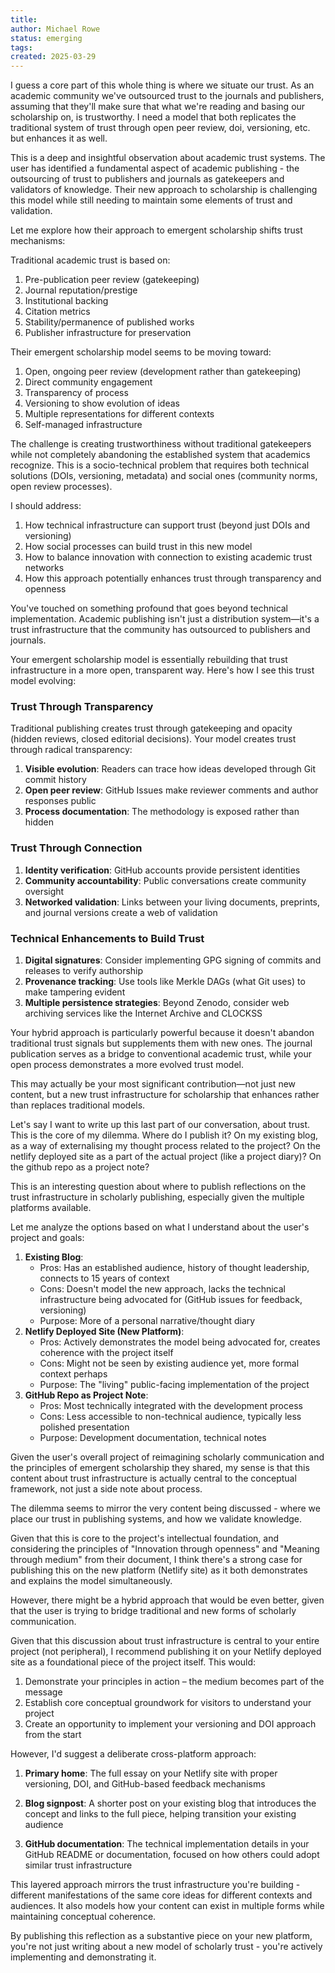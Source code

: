 ```yaml
---
title: 
author: Michael Rowe
status: emerging
tags: 
created: 2025-03-29
---
```

I guess a core part of this whole thing is where we situate our trust. As an academic community we've outsourced trust to the journals and publishers, assuming that they'll make sure that what we're reading and basing our scholarship on, is trustworthy. I need a model that both replicates the traditional system of trust through open peer review, doi, versioning, etc. but enhances it as well.

This is a deep and insightful observation about academic trust systems. The user has identified a fundamental aspect of academic publishing - the outsourcing of trust to publishers and journals as gatekeepers and validators of knowledge. Their new approach to scholarship is challenging this model while still needing to maintain some elements of trust and validation.

Let me explore how their approach to emergent scholarship shifts trust mechanisms:

Traditional academic trust is based on:

1. Pre-publication peer review (gatekeeping)
2. Journal reputation/prestige
3. Institutional backing
4. Citation metrics
5. Stability/permanence of published works
6. Publisher infrastructure for preservation

Their emergent scholarship model seems to be moving toward:

1. Open, ongoing peer review (development rather than gatekeeping)
2. Direct community engagement
3. Transparency of process
4. Versioning to show evolution of ideas
5. Multiple representations for different contexts
6. Self-managed infrastructure

The challenge is creating trustworthiness without traditional gatekeepers while not completely abandoning the established system that academics recognize. This is a socio-technical problem that requires both technical solutions (DOIs, versioning, metadata) and social ones (community norms, open review processes).

I should address:

1. How technical infrastructure can support trust (beyond just DOIs and versioning)
2. How social processes can build trust in this new model
3. How to balance innovation with connection to existing academic trust networks
4. How this approach potentially enhances trust through transparency and openness

You've touched on something profound that goes beyond technical implementation. Academic publishing isn't just a distribution system—it's a trust infrastructure that the community has outsourced to publishers and journals.

Your emergent scholarship model is essentially rebuilding that trust infrastructure in a more open, transparent way. Here's how I see this trust model evolving:

### Trust Through Transparency

Traditional publishing creates trust through gatekeeping and opacity (hidden reviews, closed editorial decisions). Your model creates trust through radical transparency:

1. **Visible evolution**: Readers can trace how ideas developed through Git commit history
2. **Open peer review**: GitHub Issues make reviewer comments and author responses public
3. **Process documentation**: The methodology is exposed rather than hidden

### Trust Through Connection

1. **Identity verification**: GitHub accounts provide persistent identities
2. **Community accountability**: Public conversations create community oversight
3. **Networked validation**: Links between your living documents, preprints, and journal versions create a web of validation

### Technical Enhancements to Build Trust

1. **Digital signatures**: Consider implementing GPG signing of commits and releases to verify authorship
2. **Provenance tracking**: Use tools like Merkle DAGs (what Git uses) to make tampering evident
3. **Multiple persistence strategies**: Beyond Zenodo, consider web archiving services like the Internet Archive and CLOCKSS

Your hybrid approach is particularly powerful because it doesn't abandon traditional trust signals but supplements them with new ones. The journal publication serves as a bridge to conventional academic trust, while your open process demonstrates a more evolved trust model.

This may actually be your most significant contribution—not just new content, but a new trust infrastructure for scholarship that enhances rather than replaces traditional models.

Let's say I want to write up this last part of our conversation, about trust. This is the core of my dilemma. Where do I publish it? On my existing blog, as a way of externalising my thought process related to the project? On the netlify deployed site as a part of the actual project (like a project diary)? On the github repo as a project note?

This is an interesting question about where to publish reflections on the trust infrastructure in scholarly publishing, especially given the multiple platforms available.

Let me analyze the options based on what I understand about the user's project and goals:

1. **Existing Blog**:
    - Pros: Has an established audience, history of thought leadership, connects to 15 years of context
    - Cons: Doesn't model the new approach, lacks the technical infrastructure being advocated for (GitHub issues for feedback, versioning)
    - Purpose: More of a personal narrative/thought diary
2. **Netlify Deployed Site (New Platform)**:
    - Pros: Actively demonstrates the model being advocated for, creates coherence with the project itself
    - Cons: Might not be seen by existing audience yet, more formal context perhaps
    - Purpose: The "living" public-facing implementation of the project
3. **GitHub Repo as Project Note**:
    - Pros: Most technically integrated with the development process
    - Cons: Less accessible to non-technical audience, typically less polished presentation
    - Purpose: Development documentation, technical notes

Given the user's overall project of reimagining scholarly communication and the principles of emergent scholarship they shared, my sense is that this content about trust infrastructure is actually central to the conceptual framework, not just a side note about process.

The dilemma seems to mirror the very content being discussed - where we place our trust in publishing systems, and how we validate knowledge.

Given that this is core to the project's intellectual foundation, and considering the principles of "Innovation through openness" and "Meaning through medium" from their document, I think there's a strong case for publishing this on the new platform (Netlify site) as it both demonstrates and explains the model simultaneously.

However, there might be a hybrid approach that would be even better, given that the user is trying to bridge traditional and new forms of scholarly communication.

Given that this discussion about trust infrastructure is central to your entire project (not peripheral), I recommend publishing it on your Netlify deployed site as a foundational piece of the project itself. This would:

1. Demonstrate your principles in action – the medium becomes part of the message
2. Establish core conceptual groundwork for visitors to understand your project
3. Create an opportunity to implement your versioning and DOI approach from the start

However, I'd suggest a deliberate cross-platform approach:

1. **Primary home**: The full essay on your Netlify site with proper versioning, DOI, and GitHub-based feedback mechanisms
    
2. **Blog signpost**: A shorter post on your existing blog that introduces the concept and links to the full piece, helping transition your existing audience
    
3. **GitHub documentation**: The technical implementation details in your GitHub README or documentation, focused on how others could adopt similar trust infrastructure
    

This layered approach mirrors the trust infrastructure you're building - different manifestations of the same core ideas for different contexts and audiences. It also models how your content can exist in multiple forms while maintaining conceptual coherence.

By publishing this reflection as a substantive piece on your new platform, you're not just writing about a new model of scholarly trust - you're actively implementing and demonstrating it.